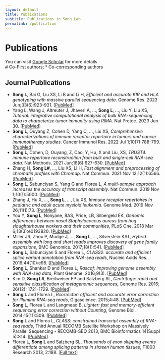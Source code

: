 ```yaml
---
layout: default
title: Publications
subtitle: Publications in Song Lab
permalink: /publication
---
```


# Publications

You can visit [Google Scholar](https://scholar.google.com/citations?user=X0n7vEEAAAAJ&hl=en) for more details<br>
\# Co-First authors; \* Co-corresponding authors
## Journal Publications
- **Song L**, Bai G, Liu XS, Li B and Li H, *Efficient and accurate KIR and HLA genotyping with massive parallel sequencing data*. Genome Res. 2023 Jun;33(6):923-931. \[[PubMed](https://pubmed.ncbi.nlm.nih.gov/37169596/)\]
- Yang L, Wang J, Altreuter J, Jhaveri A, ..., **Song L**, ..., Liu Y, Liu XS, *Tutorial: integrative computational analysis of bulk RNA-sequencing data to characterize tumor immunity using RIMA*. Nat Protoc. 2023 Jun 30. \[[PubMed](https://pubmed.ncbi.nlm.nih.gov/37391666/)\]
- **Song L**, Ouyang Z, Cohen D, Yang C, ..., Liu XS, *Comprehensive characterizations of immune receptor repertoire in tumors and cancer immunotherapy studies*. Cancer Immunol Res. 2022 Jul 1;10(7):788-799. \[[PubMed](https://pubmed.ncbi.nlm.nih.gov/35605261/)\]
- **Song L**,  Cohen, D, Ouyang, Z, Cao, Y, Hu, X and Liu, XS, *TRUST4: immune repertoire reconstruction from bulk and single-cell RNA-seq data*. Nat Methods. 2021 Jun;18(6):627-630. \[[PubMed](https://pubmed.ncbi.nlm.nih.gov/33986545/)\]
- Zhang H, **Song L#**, ..., Liu XS, Li H, *Fast alignment and preprocessing of chromatin profiles with Chromap*. Nat Commun. 2021 Nov 12;12(1):6566. \[[PubMed](https://pubmed.ncbi.nlm.nih.gov/34772935/)\] 
- **Song L**, Sabunciyan S, Yang G and Florea L, *A multi-sample approach increases the accuracy of transcript assembly*. Nat Commun. 2019 Nov 1;10(1):5000. \[[PubMed](https://pubmed.ncbi.nlm.nih.gov/31676772/)\]
- Zhang J, Hu X, ..., **Song L**, ..., Liu XS, *Immune receptor repertoires in pediatric and adult acute myeloid leukemia*. Genome Med. 2019 Nov 26;11(1):73. \[[PubMed](https://pubmed.ncbi.nlm.nih.gov/31771646/)\]
- You Y, **Song L**, Nonyane, BAS, Price, LB, Silbergeld EK, *Genomic differences between nasal Staphylococcus aureus from hog slaughterhouse workers and their communities*, PLoS One. 2018 Mar 6;13(3):e0193820. \[[PubMed](https://www.ncbi.nlm.nih.gov/pmc/articles/PMC5839586/)\]
- Miller JR, Zhou P, Mudge J, ..., **Song L**, ..., Silverstein KAT, *Hybrid assembly with long and short reads improves discovery of gene family expansions*, BMC Genomics. 2017;18(1):541. \[[PubMed](https://pubmed.ncbi.nlm.nih.gov/28724409/)\]
- **Song L**, Sabunciyan S and Florea L, *CLASS2: accurate and efficient splice variant annotation from RNA-seq reads*, Nucleic Acids Res. 2016;44(10):e98. \[[PubMed](http://www.ncbi.nlm.nih.gov/pubmed/26975657)\]
- **Song L**, Shankar D and Florea L, *Rascaf: improving genome assembly with RNA-seq data*, Plant Genome. 2016;9(3). \[[PubMed](https://www.ncbi.nlm.nih.gov/pubmed/27902792)\]
- Kim D, **Song L#**, Breitweiser FP and Salzberg SL, *Centrifuge: rapid and sensitive classification of metagenomic sequences*, Genome Res. 2016; 26(12): 1721-1729. \[[PubMed](https://www.ncbi.nlm.nih.gov/pmc/articles/PMC5131823/)\] 
- **Song L** and Florea L, *Rcorrector: efficient and accurate error correction for Illumina RNA-seq reads*, Gigascience. 2015;4:48. \[[PubMed](http://www.ncbi.nlm.nih.gov/pubmed/26500767)\]
- **Song L**, Florea L and Langmead B, *Lighter: fast and memory-efficient sequencing error correction without Counting*, Genome Biol. 2014;15(11):509. \[[PubMed](http://www.ncbi.nlm.nih.gov/pubmed/25398208)\]
- **Song L** and Florea L, *CLASS: constrained transcript assembly of RNA-seq reads*, Third Annual RECOMB Satellite Workshop on Massively Parallel Sequencing - RECOMB-SEQ 2013, BMC Bioinformatics 14(Suppl 5):S14. \[[PubMed](http://www.ncbi.nlm.nih.gov/pubmed/23734605)\]
- Florea L, **Song L** and Salzberg SL, *Thousands of exon skipping events differentiate among splicing patterns in sixteen human tissues*, F1000 Research 2013, 2:188. \[[Full text](http://f1000research.com/articles/2-188/v1)\]


